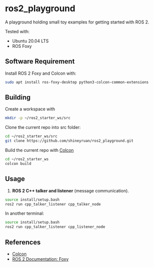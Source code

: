 # ros2_playground
A playground holding small toy examples for getting started with ROS 2.

Tested with:
- Ubuntu 20.04 LTS
- ROS Foxy

## Software Requirement
Install ROS 2 Foxy and Colcon with:
```bash
sudo apt install ros-foxy-desktop python3-colcon-common-extensions
```

## Building
Create a workspace with 
```bash
mkdir -p ~/ros2_starter_ws/src
```

Clone the current repo into src folder:
```bash
cd ~/ros2_starter_ws/src
git clone https://github.com/shineyruan/ros2_playground.git
```

Build the current repo with [Colcon](https://colcon.readthedocs.io/en/released/index.html)
```bash
cd ~/ros2_starter_ws
colcon build
```

## Usage
1. **ROS 2 C++ talker and listener** (message communication).
```bash
source install/setup.bash
ros2 run cpp_talker_listener cpp_talker_node
```
In another terminal:
```bash
source install/setup.bash
ros2 run cpp_talker_listener cpp_listener_node
```

## References
* [Colcon](https://colcon.readthedocs.io/en/released/index.html)
* [ROS 2 Documentation: Foxy](https://docs.ros.org/en/foxy/index.html)

